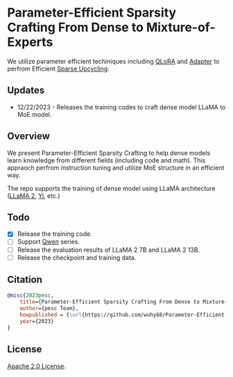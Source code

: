 # Parameter-Efficient Sparsity Crafting From Dense to Mixture-of-Experts

We utilize parameter efficient techiniques including [QLoRA](https://arxiv.org/abs/2305.14314) and [Adapter](https://arxiv.org/abs/1902.00751) to perfrom Efficient [Sparse Upcycling](https://arxiv.org/abs/2212.05055).

## Updates
- 12/22/2023 - Releases the training codes to craft dense model LLaMA to MoE model.

## Overview
We present Parameter-Efficient Sparsity Crafting to help dense models learn knowledge from different fields (including code and math). This appraoch perfrom instruction tuning and utilize MoE structure in an efficient way.

The repo supports the training of dense model using LLaMA architecture ([LLaMA 2](https://arxiv.org/abs/2307.09288), [Yi](https://huggingface.co/01-ai), etc.)

## Todo
- [x] Release the training code.
- [ ] Support [Qwen](https://huggingface.co/Qwen) series.
- [ ] Release the evaluation results of LLaMA 2 7B and LLaMA 2 13B.
- [ ] Release the checkpoint and training data.

## Citation
```bibtex
@misc{2023pesc,
    title={Parameter-Efficient Sparsity Crafting From Dense to Mixture-of-Experts},
    author={pesc Team},
    howpublished = {\url{https://github.com/wuhy68/Parameter-Efficient-MoE}},
    year={2023}
}
```

## License
[Apache 2.0 License](https://github.com/wuhy68/Parameter-Efficient-MoE/blob/master/LICENSE).